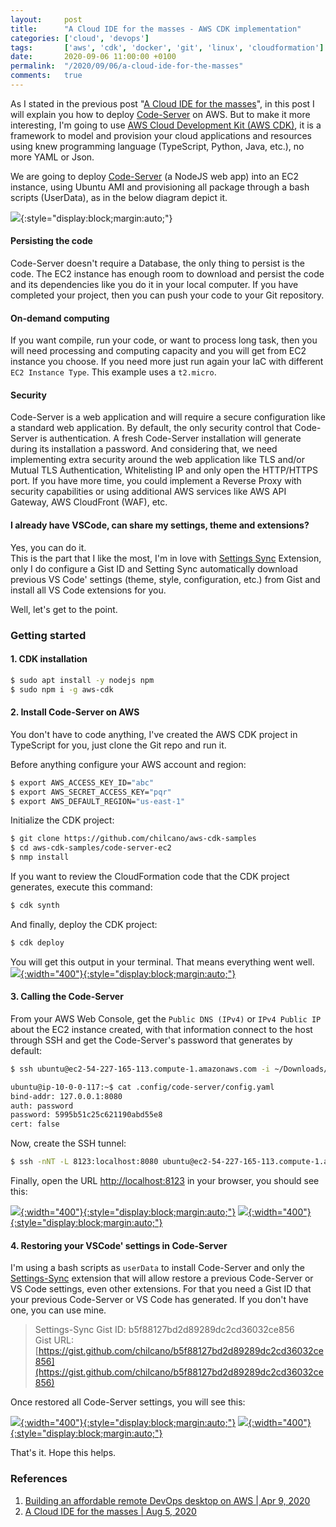 ```yaml
---
layout:     post
title:      "A Cloud IDE for the masses - AWS CDK implementation"
categories: ['cloud', 'devops'] 
tags:       ['aws', 'cdk', 'docker', 'git', 'linux', 'cloudformation']
date:       2020-09-06 11:00:00 +0100
permalink:  "/2020/09/06/a-cloud-ide-for-the-masses"
comments:   true
---
```


As I stated in the previous post "[A Cloud IDE for the masses](/2020/09/06/a-cloud-ide-for-the-masses)", in this post I will explain you how to deploy [Code-Server](https://github.com/cdr/code-server) on AWS. But to make it more interesting, I'm going to use [AWS Cloud Development Kit (AWS CDK)](https://aws.amazon.com/cdk/), it is a framework to model and provision your cloud applications and resources using knew programming language (TypeScript, Python, Java, etc.), no more YAML or Json.

We are going to deploy [Code-Server](https://github.com/cdr/code-server) (a NodeJS web app) into an EC2 instance, using Ubuntu AMI and provisioning all package through a bash scripts (UserData), as in the below diagram depict it. 

![](/assets/blog20200906_cloudidecdk/0-cloud-ide-aws-arch-cdk-ec2-ami-userdata-vscode-code-server.png){:style="display:block;margin:auto;"}

<!-- more -->

#### Persisting the code 

Code-Server doesn't require a Database, the only thing to persist is the code. The EC2 instance has enough room to download and persist the code and its dependencies like you do it in your local computer. If you have completed your project, then you can push your code to your Git repository. 

#### On-demand computing

If you want compile, run your code, or want to process long task, then you will need processing and computing capacity and you will get from EC2 instance you choose. If you need more just run again your IaC with different `EC2 Instance Type`. This example uses a `t2.micro`.

#### Security

Code-Server is a web application and will require a secure configuration like a standard web application. By default, the only security control that Code-Server is authentication. A fresh Code-Server installation will generate during its installation a password. And considering that, we need implementing extra security around the web application like TLS and/or Mutual TLS Authentication, Whitelisting IP and only open the HTTP/HTTPS port. If you have more time, you could implement a Reverse Proxy with security capabilities or using additional AWS services like AWS API Gateway, AWS CloudFront (WAF), etc.

#### I already have VSCode, can share my settings, theme and extensions?

Yes, you can do it.   
This is the part that I like the most, I'm in love with [Settings Sync](https://marketplace.visualstudio.com/items?itemName=Shan.code-settings-sync) Extension, only I do configure a Gist ID and Setting Sync automatically download previous VS Code' settings (theme, style, configuration, etc.) from Gist and install all VS Code extensions for you.   


Well, let's get to the point.  

### Getting started

#### 1. CDK installation

```sh
$ sudo apt install -y nodejs npm
$ sudo npm i -g aws-cdk
```

#### 2. Install Code-Server on AWS

You don't have to code anything, I've created the AWS CDK project in TypeScript for you, just clone the Git repo and run it.

Before anything configure your AWS account and region:   
```sh
$ export AWS_ACCESS_KEY_ID="abc"
$ export AWS_SECRET_ACCESS_KEY="pqr"
$ export AWS_DEFAULT_REGION="us-east-1"
```

Initialize the CDK project:   
```sh
$ git clone https://github.com/chilcano/aws-cdk-samples
$ cd aws-cdk-samples/code-server-ec2
$ nmp install
```

If you want to review the CloudFormation code that the CDK project generates, execute this command:   
```sh
$ cdk synth
```

And finally, deploy the CDK project:   

```sh
$ cdk deploy
```

You will get this output in your terminal. That means everything went well.
[![](/assets/blog20200906_cloudidecdk/1-cdk-deploy-output.png){:width="400"}{:style="display:block;margin:auto;"}](/assets/blog20200906_cloudidecdk/1-cdk-deploy-output.png)


#### 3. Calling the Code-Server

From your AWS Web Console, get the `Public DNS (IPv4)` or `IPv4 Public IP` about the EC2 instance created, with that information connect to the host through SSH and get the Code-Server's password that generates by default:   
```sh
$ ssh ubuntu@ec2-54-227-165-113.compute-1.amazonaws.com -i ~/Downloads/chilcan0.pem 

ubuntu@ip-10-0-0-117:~$ cat .config/code-server/config.yaml 
bind-addr: 127.0.0.1:8080
auth: password
password: 5995b51c25c621190abd55e8
cert: false
``` 

Now, create the SSH tunnel:   
```sh
$ ssh -nNT -L 8123:localhost:8080 ubuntu@ec2-54-227-165-113.compute-1.amazonaws.com -i ~/Downloads/chilcan0.pem
```  
Finally, open the URL [http://localhost:8123](http://localhost:8123) in your browser, you should see this:  

[![](/assets/blog20200906_cloudidecdk/2-app-2.png){:width="400"}{:style="display:block;margin:auto;"}](/assets/blog20200906_cloudidecdk/2-app-2.png)
[![](/assets/blog20200906_cloudidecdk/2-app-3.png){:width="400"}{:style="display:block;margin:auto;"}](/assets/blog20200906_cloudidecdk/2-app-3.png)


#### 4. Restoring your VSCode' settings in Code-Server


I'm using a bash scripts as `userData` to install Code-Server and only the [Settings-Sync](https://marketplace.visualstudio.com/items?itemName=Shan.code-settings-sync) extension that will allow restore a previous Code-Server or VS Code settings, even other extensions. For that you need a Gist ID that your previous Code-Server or VS Code has generated. If you don't have one, you can use mine.  

> Settings-Sync Gist ID: b5f88127bd2d89289dc2cd36032ce856   
> Gist URL: [https://gist.github.com/chilcano/b5f88127bd2d89289dc2cd36032ce856](https://gist.github.com/chilcano/b5f88127bd2d89289dc2cd36032ce856)   


Once restored all Code-Server settings, you will see this:   

[![](/assets/blog20200906_cloudidecdk/2-app-3b.png){:width="400"}{:style="display:block;margin:auto;"}](/assets/blog20200906_cloudidecdk/2-app-3b.png)
[![](/assets/blog20200906_cloudidecdk/2-app-3c.png){:width="400"}{:style="display:block;margin:auto;"}](/assets/blog20200906_cloudidecdk/2-app-3c.png)


That's it.
Hope this helps.

### References

1. [Building an affordable remote DevOps desktop on AWS | Apr 9, 2020](https://holisticsecurity.io/2020/04/09/building-an-affordable-remote-devops-desktop-on-aws)
2. [A Cloud IDE for the masses | Aug 5, 2020 ](https://holisticsecurity.io/2020/08/05/a-cloud-ide-for-the-masses)
